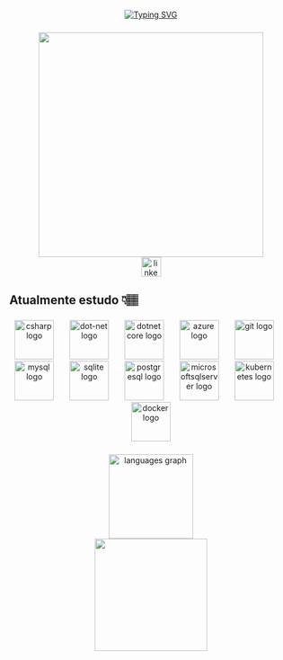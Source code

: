 <div>
  <br>
</div>


<div align="center">
 <a href="https://git.io/typing-svg"><img src="https://readme-typing-svg.demolab.com?font=Press+Start+2P&size=25&duration=4000&pause=500&color=7916FF&center=true&vCenter=true&width=600&lines=Oi!+Meu+nome+%C3%A9+Alyson+%3A);Back-end!" alt="Typing SVG" /></a>
</div>

###

<div align="center">
  <img height="400" src="https://images-wixmp-ed30a86b8c4ca887773594c2.wixmp.com/f/3cf06a29-04a0-4466-9f83-ab6b9658149f/dempgi7-520f8d5f-63d4-4453-8822-dbc149ae27f8.gif?token=eyJ0eXAiOiJKV1QiLCJhbGciOiJIUzI1NiJ9.eyJzdWIiOiJ1cm46YXBwOjdlMGQxODg5ODIyNjQzNzNhNWYwZDQxNWVhMGQyNmUwIiwiaXNzIjoidXJuOmFwcDo3ZTBkMTg4OTgyMjY0MzczYTVmMGQ0MTVlYTBkMjZlMCIsIm9iaiI6W1t7InBhdGgiOiJcL2ZcLzNjZjA2YTI5LTA0YTAtNDQ2Ni05ZjgzLWFiNmI5NjU4MTQ5ZlwvZGVtcGdpNy01MjBmOGQ1Zi02M2Q0LTQ0NTMtODgyMi1kYmMxNDlhZTI3ZjguZ2lmIn1dXSwiYXVkIjpbInVybjpzZXJ2aWNlOmZpbGUuZG93bmxvYWQiXX0.TeuN0B5RgPUykYQkZXa8ArTYZ7GlxIpIVJUfQQMWCgM"  />
</div>

<div align="center">
  <a href="https://www.linkedin.com/in/alysonss/" target="_blank" rel="noopener noreferrer">
    <img align="bottom" src="https://img.shields.io/static/v1?message=LinkedIn&logo=linkedin&label=&color=0077B5&logoColor=white&labelColor=&style=for-the-badge" height="35" alt="linkedin logo" />
  </a>
</div>




###

<h2 align="left">Atualmente estudo 👇🏽</h2>

###

<div align="center">
  <img src="https://cdn.jsdelivr.net/gh/devicons/devicon/icons/csharp/csharp-original.svg" height="70" alt="csharp logo"  />
  <img width="20" />
  <img src="https://cdn.jsdelivr.net/gh/devicons/devicon/icons/dot-net/dot-net-plain-wordmark.svg" height="70" alt="dot-net logo"  />
  <img width="20" />
  <img src="https://cdn.jsdelivr.net/gh/devicons/devicon/icons/dotnetcore/dotnetcore-original.svg" height="70" alt="dotnetcore logo"  />
  <img width="20" />
  <img src="https://cdn.jsdelivr.net/gh/devicons/devicon/icons/azure/azure-original-wordmark.svg" height="70" alt="azure logo"  />
  <img width="20" />
  <img src="https://cdn.jsdelivr.net/gh/devicons/devicon/icons/git/git-original-wordmark.svg" height="70" alt="git logo"  />
  <img width="20" />
  <img src="https://cdn.jsdelivr.net/gh/devicons/devicon/icons/mysql/mysql-original-wordmark.svg" height="70" alt="mysql logo"  />
  <img width="20" />
  <img src="https://cdn.jsdelivr.net/gh/devicons/devicon/icons/sqlite/sqlite-original-wordmark.svg" height="70" alt="sqlite logo"  />
  <img width="20" />
  <img src="https://cdn.jsdelivr.net/gh/devicons/devicon/icons/postgresql/postgresql-plain-wordmark.svg" height="70" alt="postgresql logo"  />
  <img width="20" />
  <img src="https://cdn.jsdelivr.net/gh/devicons/devicon/icons/microsoftsqlserver/microsoftsqlserver-plain-wordmark.svg" height="70" alt="microsoftsqlserver logo"  />
  <img width="20" />
  <img src="https://cdn.jsdelivr.net/gh/devicons/devicon/icons/kubernetes/kubernetes-plain-wordmark.svg" height="70" alt="kubernetes logo"  />
  <img width="20" />
  <img src="https://cdn.jsdelivr.net/gh/devicons/devicon/icons/docker/docker-original-wordmark.svg" height="70" alt="docker logo"  />
</div>



###

<div align="center">
  <img src="https://github-readme-stats.vercel.app/api/top-langs?username=Alysxn&locale=pt-br&hide_title=false&layout=compact&card_width=320&langs_count=5&theme=dracula&hide_border=false" height="150" alt="languages graph"  />
</div>

<div align="center">
  <img height="200" src="https://i.pinimg.com/originals/70/37/d4/7037d478852af21357f038fac2d2e9f6.gif"  />
</div>
